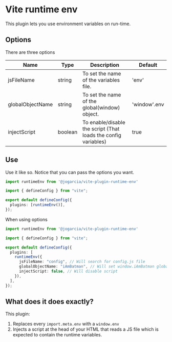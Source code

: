 # Vite runtime env

This plugin lets you use environment variables on run-time.

## Options

There are three options

| Name             | Type      | Description                                                    | Default      |
|------------------|-----------|----------------------------------------------------------------|--------------|
| jsFileName       | string    | To set the name of the variables file.                         | 'env'        |
| globalObjectName | string    | To set the name of the global(window) object.                  | 'window'.env |
| injectScript     | boolean   | To enable/disable the script (That loads the config variables) | true         |

## Use

Use it like so. Notice that you can pass the options you want.

```ts
import runtimeEnv from '@jogarcia/vite-plugin-runtime-env'

import { defineConfig } from "vite";

export default defineConfig({
  plugins: [runtimeEnv()],
});
```

When using options

```ts
import runtimeEnv from '@jogarcia/vite-plugin-runtime-env'

import { defineConfig } from "vite";

export default defineConfig({
  plugins: [
    runtimeEnv({
      jsFileName: "config", // Will search for config.js file
      globalObjectName: "iAmBatman", // Will set window.iAmBatman global object
      injectScript: false, // Will disable script
    }),
  ],
});
```

## What does it does exactly?

This plugin:

1. Replaces every `import.meta.env` with a `window.env`
2. Injects a script at the head of your HTML that reads a JS file which is expected to contain the runtime variables.
